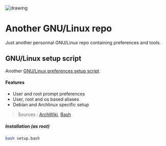 <img src="https://upload.wikimedia.org/wikipedia/commons/thumb/5/53/GNU_and_Tux.svg/langfr-192px-GNU_and_Tux.svg.png" alt="drawing"/>

# Another GNU/Linux repo
Just another personnal GNU/Linux repo containing preferences and tools.

## GNU/Linux setup script
Another [GNU/Linux preferences setup script](https://github.com/criticalsool/gnu-linux/blob/main/setup.bash).

#### Features
- User and root prompt preferences
- User, root and os based aliases
- Debian and Archlinux specific setup

> Sources : [ArchWiki](https://wiki.archlinux.org/title/Bash), [Bash](https://www.gnu.org/software/bash/manual/bash.html)

##### Installation (as root)
```bash
bash setup.bash
```
